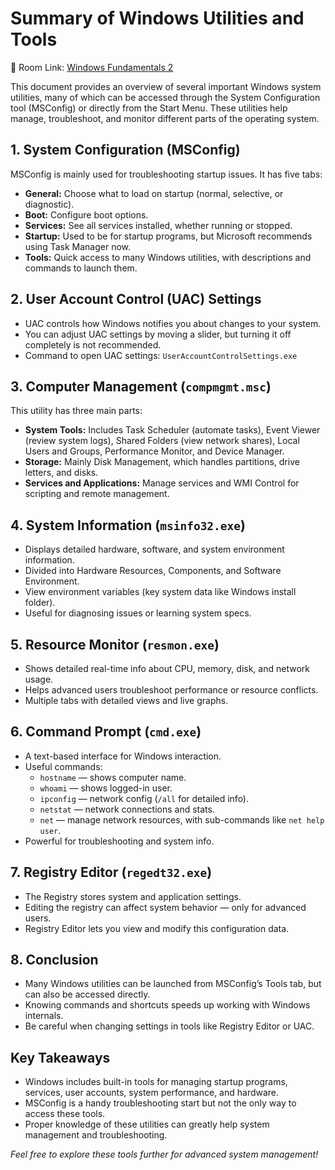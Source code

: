 # Summary of Windows Utilities and Tools

🔗 Room Link: [Windows Fundamentals 2](https://tryhackme.com/room/windowsfundamentals2x0x)

This document provides an overview of several important Windows system utilities, many of which can be accessed through the System Configuration tool (MSConfig) or directly from the Start Menu. These utilities help manage, troubleshoot, and monitor different parts of the operating system.



## 1. System Configuration (MSConfig)

MSConfig is mainly used for troubleshooting startup issues. It has five tabs:

- **General:** Choose what to load on startup (normal, selective, or diagnostic).
- **Boot:** Configure boot options.
- **Services:** See all services installed, whether running or stopped.
- **Startup:** Used to be for startup programs, but Microsoft recommends using Task Manager now.
- **Tools:** Quick access to many Windows utilities, with descriptions and commands to launch them.



## 2. User Account Control (UAC) Settings

- UAC controls how Windows notifies you about changes to your system.
- You can adjust UAC settings by moving a slider, but turning it off completely is not recommended.
- Command to open UAC settings: `UserAccountControlSettings.exe`



## 3. Computer Management (`compmgmt.msc`)

This utility has three main parts:

- **System Tools:** Includes Task Scheduler (automate tasks), Event Viewer (review system logs), Shared Folders (view network shares), Local Users and Groups, Performance Monitor, and Device Manager.
- **Storage:** Mainly Disk Management, which handles partitions, drive letters, and disks.
- **Services and Applications:** Manage services and WMI Control for scripting and remote management.



## 4. System Information (`msinfo32.exe`)

- Displays detailed hardware, software, and system environment information.
- Divided into Hardware Resources, Components, and Software Environment.
- View environment variables (key system data like Windows install folder).
- Useful for diagnosing issues or learning system specs.



## 5. Resource Monitor (`resmon.exe`)

- Shows detailed real-time info about CPU, memory, disk, and network usage.
- Helps advanced users troubleshoot performance or resource conflicts.
- Multiple tabs with detailed views and live graphs.



## 6. Command Prompt (`cmd.exe`)

- A text-based interface for Windows interaction.
- Useful commands:
  - `hostname` — shows computer name.
  - `whoami` — shows logged-in user.
  - `ipconfig` — network config (`/all` for detailed info).
  - `netstat` — network connections and stats.
  - `net` — manage network resources, with sub-commands like `net help user`.
- Powerful for troubleshooting and system info.



## 7. Registry Editor (`regedt32.exe`)

- The Registry stores system and application settings.
- Editing the registry can affect system behavior — only for advanced users.
- Registry Editor lets you view and modify this configuration data.



## 8. Conclusion

- Many Windows utilities can be launched from MSConfig’s Tools tab, but can also be accessed directly.
- Knowing commands and shortcuts speeds up working with Windows internals.
- Be careful when changing settings in tools like Registry Editor or UAC.



## Key Takeaways

- Windows includes built-in tools for managing startup programs, services, user accounts, system performance, and hardware.
- MSConfig is a handy troubleshooting start but not the only way to access these tools.
- Proper knowledge of these utilities can greatly help system management and troubleshooting.



*Feel free to explore these tools further for advanced system management!*

